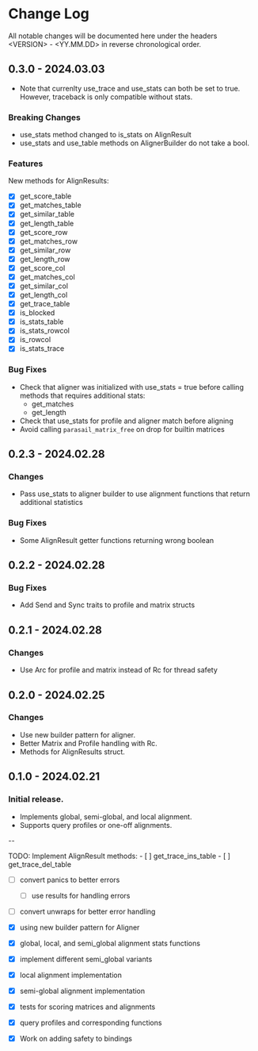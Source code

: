 # Change Log

All notable changes will be documented here under the headers \<VERSION\> - <YY.MM.DD> in reverse chronological order.

## 0.3.0 - 2024.03.03

- Note that currenlty use_trace and use_stats can both be set to true. However, traceback is only compatible without stats.

### Breaking Changes

- use_stats method changed to is_stats on AlignResult
- use_stats and use_table methods on AlignerBuilder do not take a bool.

### Features

New methods for AlignResults:

- [x] get_score_table
- [x] get_matches_table
- [x] get_similar_table
- [x] get_length_table
- [x] get_score_row
- [x] get_matches_row
- [x] get_similar_row
- [x] get_length_row
- [x] get_score_col
- [x] get_matches_col
- [x] get_similar_col
- [x] get_length_col
- [x] get_trace_table
- [x] is_blocked
- [x] is_stats_table
- [x] is_stats_rowcol
- [x] is_rowcol
- [x] is_stats_trace

### Bug Fixes

- Check that aligner was initialized with use_stats = true before calling methods that requires additional stats:
    - get_matches
    - get_length 
- Check that use_stats for profile and aligner match before aligning
- Avoid calling `parasail_matrix_free` on drop for builtin matrices

## 0.2.3 - 2024.02.28

### Changes

- Pass use_stats to aligner builder to use alignment functions that return additional statistics

### Bug Fixes

- Some AlignResult getter functions returning wrong boolean

## 0.2.2 - 2024.02.28

### Bug Fixes

- Add Send and Sync traits to profile and matrix structs

## 0.2.1 - 2024.02.28

### Changes

- Use Arc for profile and matrix instead of Rc for thread safety

## 0.2.0 - 2024.02.25

### Changes 

- Use new builder pattern for aligner.
- Better Matrix and Profile handling with Rc.
- Methods for AlignResults struct.

## 0.1.0 - 2024.02.21

### Initial release.

- Implements global, semi-global, and local alignment.
- Supports query profiles or one-off alignments.

--

TODO:
Implement AlignResult methods:
    - [ ] get_trace_ins_table
    - [ ] get_trace_del_table
- [ ] convert panics to better errors
    - [ ] use results for handling errors
- [ ] convert unwraps for better error handling
- [x] using new builder pattern for Aligner
- [x] global, local, and semi_global alignment stats functions
- [x] implement different semi_global variants
- [x] local alignment implementation
- [x] semi-global alignment implementation
- [x] tests for scoring matrices and alignments
- [x] query profiles and corresponding functions
- [x] Work on adding safety to bindings

